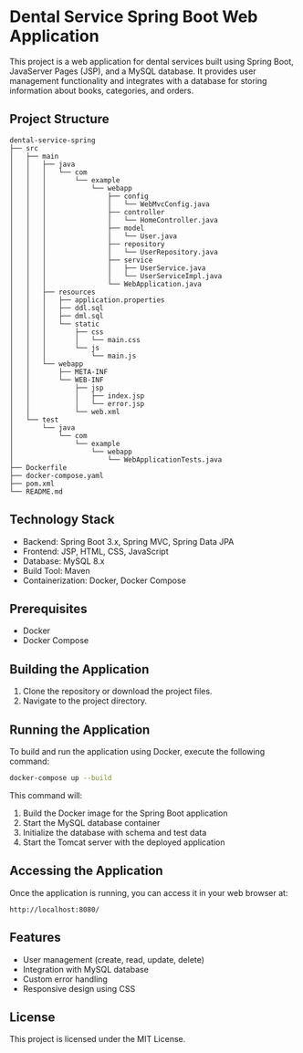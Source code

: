 # Dental Service Spring Boot Web Application

This project is a web application for dental services built using Spring Boot, JavaServer Pages (JSP), and a MySQL database. It provides user management functionality and integrates with a database for storing information about books, categories, and orders.

## Project Structure

```
dental-service-spring
├── src
│   ├── main
│   │   ├── java
│   │   │   └── com
│   │   │       └── example
│   │   │           └── webapp
│   │   │               ├── config
│   │   │               │   └── WebMvcConfig.java
│   │   │               ├── controller
│   │   │               │   └── HomeController.java
│   │   │               ├── model
│   │   │               │   └── User.java
│   │   │               ├── repository
│   │   │               │   └── UserRepository.java
│   │   │               ├── service
│   │   │               │   ├── UserService.java
│   │   │               │   └── UserServiceImpl.java
│   │   │               └── WebApplication.java
│   │   ├── resources
│   │   │   ├── application.properties
│   │   │   ├── ddl.sql
│   │   │   ├── dml.sql
│   │   │   └── static
│   │   │       ├── css
│   │   │       │   └── main.css
│   │   │       └── js
│   │   │           └── main.js
│   │   └── webapp
│   │       ├── META-INF
│   │       └── WEB-INF
│   │           ├── jsp
│   │           │   ├── index.jsp
│   │           │   └── error.jsp
│   │           └── web.xml
│   └── test
│       └── java
│           └── com
│               └── example
│                   └── webapp
│                       └── WebApplicationTests.java
├── Dockerfile
├── docker-compose.yaml
├── pom.xml
└── README.md
```

## Technology Stack

- Backend: Spring Boot 3.x, Spring MVC, Spring Data JPA
- Frontend: JSP, HTML, CSS, JavaScript
- Database: MySQL 8.x
- Build Tool: Maven
- Containerization: Docker, Docker Compose

## Prerequisites

- Docker
- Docker Compose

## Building the Application

1. Clone the repository or download the project files.
2. Navigate to the project directory.

## Running the Application

To build and run the application using Docker, execute the following command:

```bash
docker-compose up --build
```

This command will:

1. Build the Docker image for the Spring Boot application
2. Start the MySQL database container
3. Initialize the database with schema and test data
4. Start the Tomcat server with the deployed application

## Accessing the Application

Once the application is running, you can access it in your web browser at:

```
http://localhost:8080/
```

## Features

- User management (create, read, update, delete)
- Integration with MySQL database
- Custom error handling
- Responsive design using CSS

## License

This project is licensed under the MIT License.